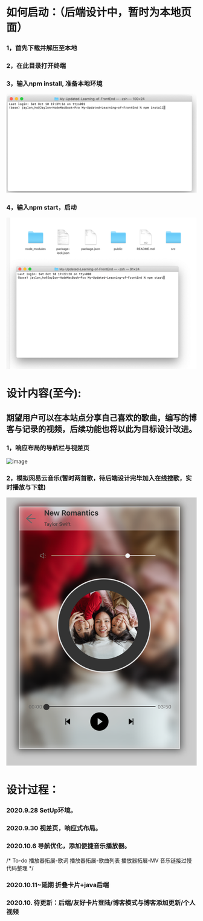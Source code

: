 # 如何启动：（后端设计中，暂时为本地页面）
### 1，首先下载并解压至本地
### 2，在此目录打开终端
### 3，输入npm install, 准备本地环境
![image](https://github.com/HoJ825375293/My-Updated-Learning-of-FrontEnd/blob/master/public/intro/npm-install.png)
### 4，输入npm start，启动
![image](https://github.com/HoJ825375293/My-Updated-Learning-of-FrontEnd/blob/master/public/intro/input-npm.png)

# 设计内容(至今):
## 期望用户可以在本站点分享自己喜欢的歌曲，编写的博客与记录的视频，后续功能也将以此为目标设计改进。
### 1，响应布局的导航栏与视差页
![image](https://github.com/HoJ825375293/My-Updated-Learning-of-FrontEnd/blob/master/public/intro/mainPage.png)
### 2，模拟网易云音乐(暂时两首歌，待后端设计完毕加入在线搜歌，实时播放与下载)
![image](https://github.com/HoJ825375293/My-Updated-Learning-of-FrontEnd/blob/master/public/intro/musicPage.png)

# 设计过程：
### 2020.9.28 SetUp环境。
  
### 2020.9.30 视差页，响应式布局。
  
### 2020.10.6 导航优化，添加便捷音乐播放器。
/*
  To-do
  播放器拓展-歌词
  播放器拓展-歌曲列表
  播放器拓展-MV
  音乐链接过慢
  代码整理
*/

### 2020.10.11~延期 折叠卡片+java后端

### 2020.10. 待更新：后端/友好卡片登陆/博客模式与博客添加更新/个人视频

